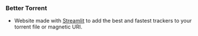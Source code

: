 ### Better Torrent
- Website made with [Streamlit](https://streamlit.io) to add the best and fastest trackers to your torrent file or magnetic URI.